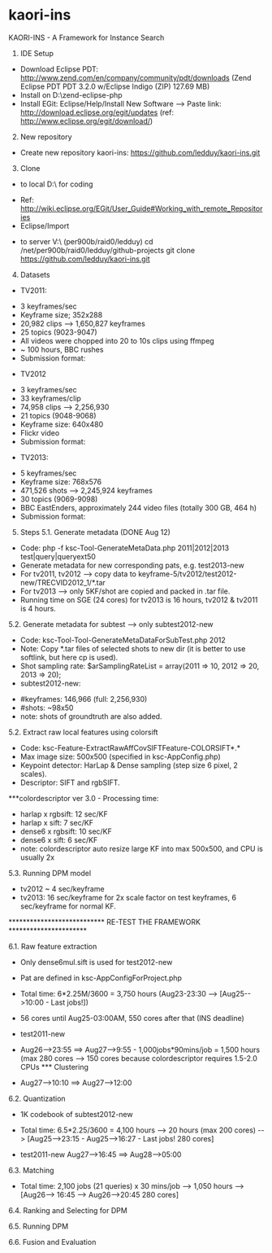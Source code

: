 kaori-ins
=========

KAORI-INS - A Framework for Instance Search

1. IDE Setup
- Download Eclipse PDT: http://www.zend.com/en/company/community/pdt/downloads (Zend Eclipse PDT  PDT 3.2.0 w/Eclipse Indigo	(ZIP) 127.69 MB)
- Install on D:\zend-eclipse-php
- Install EGit: Eclipse/Help/Install New Software --> Paste link: http://download.eclipse.org/egit/updates (ref: http://www.eclipse.org/egit/download/)

2. New repository
- Create new repository kaori-ins: https://github.com/ledduy/kaori-ins.git

3. Clone 
+ to local D:\ for coding
- Ref:  http://wiki.eclipse.org/EGit/User_Guide#Working_with_remote_Repositories
- Eclipse/Import
+ to server V:\ (per900b/raid0/ledduy)
cd /net/per900b/raid0/ledduy/github-projects
git clone https://github.com/ledduy/kaori-ins.git

4. Datasets
- TV2011: 
+ 3 keyframes/sec
+ Keyframe size; 352x288
+ 20,982 clips --> 1,650,827 keyframes 
+ 25 topics (9023-9047)
+ All videos were chopped into 20 to 10s clips using ffmpeg
+ ~ 100 hours, BBC rushes
+ Submission format: <item seqNum="1" shotId="8123"/>

- TV2012
+ 3 keyframes/sec
+ 33 keyframes/clip
+ 74,958 clips --> 2,256,930 
+ 21 topics (9048-9068)
+ Keyframe size: 640x480
+ Flickr video
+ Submission format: <item seqNum="1" shotId="FL000000001"/>

- TV2013: 
+ 5 keyframes/sec
+ Keyframe size: 768x576
+ 471,526 shots --> 2,245,924 keyframes
+ 30 topics (9069-9098)
+ BBC EastEnders, approximately 244 video files (totally 300 GB, 464 h)
+ Submission format: <item seqNum="1" shotId="shot4324_2" />

5. Steps
5.1. Generate metadata (DONE Aug 12)
- Code: php -f ksc-Tool-GenerateMetaData.php 2011|2012|2013 test|query|queryext50 
- Generate metadata for new corresponding pats, e.g. test2013-new
- For tv2011, tv2012 --> copy data to keyframe-5/tv2012/test2012-new/TRECVID2012_1/*.tar
- For tv2013 --> only 5KF/shot are copied and packed in .tar file.
- Running time on SGE (24 cores) for tv2013 is 16 hours, tv2012 & tv2011 is 4 hours.

5.2. Generate metadata for subtest --> only subtest2012-new
- Code: ksc-Tool-Tool-GenerateMetaDataForSubTest.php 2012
- Note: Copy *.tar files of selected shots to new dir (it is better to use softlink, but here cp is used).
- Shot sampling rate: $arSamplingRateList = array(2011 => 10, 2012 => 20, 2013 => 20);
- subtest2012-new: 
+ #keyframes: 146,966 (full:  2,256,930)
+ #shots: ~98x50
+ note: shots of groundtruth are also added. 

5.2. Extract raw local features using colorsift
- Code: ksc-Feature-ExtractRawAffCovSIFTFeature-COLORSIFT*.*
- Max image size: 500x500 (specified in ksc-AppConfig.php)
- Keypoint detector: HarLap & Dense sampling (step size 6 pixel, 2 scales).
- Descriptor: SIFT and rgbSIFT.

***colordescriptor ver 3.0 - Processing time: 
- harlap x rgbsift: 12 sec/KF
- harlap x sift: 7 sec/KF
- dense6 x rgbsift: 10 sec/KF
- dense6 x sift: 6 sec/KF
- note: colordescriptor auto resize large KF into max 500x500, and CPU is usually 2x

5.3. Running DPM model
- tv2012 ~ 4 sec/keyframe 
- tv2013: 16 sec/keyframe for 2x scale factor on test keyframes, 6 sec/keyframe for normal KF.


*************************** RE-TEST THE FRAMEWORK **********************

6.1. Raw feature extraction
- Only dense6mul.sift is used for test2012-new
- Pat are defined in ksc-AppConfigForProject.php
- Total time: 6*2.25M/3600 = 3,750 hours (Aug23-23:30 --> [Aug25-->10:00 - Last jobs!])
- 56 cores until Aug25-03:00AM, 550 cores after that (INS deadline)

- test2011-new
- Aug26-->23:55 ==> Aug27-->9:55 - 1,000jobs*90mins/job = 1,500 hours 
(max 280 cores --> 150 cores because colordescriptor requires 1.5-2.0 CPUs 
*** Clustering
- Aug27-->10:10 ==> Aug27-->12:00

6.2. Quantization
- 1K codebook of subtest2012-new
- Total time: 6.5*2.25/3600 = 4,100 hours --> 20 hours (max 200 cores) 
--> [Aug25-->23:15 - Aug25-->16:27 - Last jobs! 280 cores]

- test2011-new
Aug27-->16:45 ==> Aug28-->05:00

6.3. Matching
- Total time: 2,100 jobs (21 queries) x 30 mins/job --> 1,050 hours
--> [Aug26--> 16:45 --> Aug26-->20:45 280 cores]

6.4. Ranking and Selecting for DPM

6.5. Running DPM

6.6. Fusion and Evaluation

